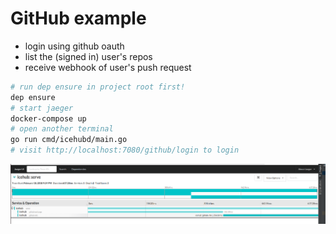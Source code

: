 # GitHub example

- login using github oauth
- list the (signed in) user's repos
- receive webhook of user's push request

````bash
# run dep ensure in project root first!
dep ensure
# start jaeger
docker-compose up
# open another terminal
go run cmd/icehubd/main.go
# visit http://localhost:7080/github/login to login
````

![tracing](icehub-tracing.png)